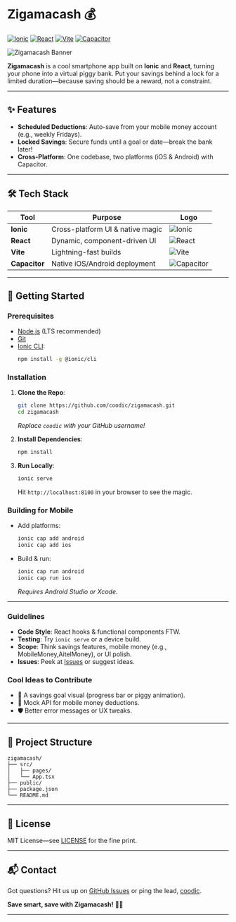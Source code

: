 

# Zigamacash 💰

[![Ionic](https://img.shields.io/badge/Ionic-3880FF?style=for-the-badge&logo=ionic&logoColor=white)](https://ionicframework.com/)
[![React](https://img.shields.io/badge/React-61DAFB?style=for-the-badge&logo=react&logoColor=black)](https://reactjs.org/)
[![Vite](https://img.shields.io/badge/Vite-646CFF?style=for-the-badge&logo=vite&logoColor=yellow)](https://vitejs.dev/)
[![Capacitor](https://img.shields.io/badge/Capacitor-119EFF?style=for-the-badge&logo=capacitor&logoColor=white)](https://capacitorjs.com/)

![Zigamacash Banner](https://via.placeholder.com/800x200.png?text=Zigamacash+-+Your+Digital+Piggy+Bank)  


**Zigamacash** is a cool smartphone app built on **Ionic** and **React**, turning your phone into a virtual piggy bank. Put your savings behind a lock for a limited duration—because saving should be a reward, not a constraint.

---

## ✨ Features
- **Scheduled Deductions**: Auto-save from your mobile money account (e.g., weekly Fridays).
- **Locked Savings**: Secure funds until a goal or date—break the bank later!
- **Cross-Platform**: One codebase, two platforms (iOS & Android) with Capacitor.

---

## 🛠 Tech Stack
| Tool            | Purpose                          | Logo                                                                 |
|-----------------|----------------------------------|----------------------------------------------------------------------|
| **Ionic**       | Cross-platform UI & native magic | ![Ionic](https://img.shields.io/badge/Ionic-3880FF?style=flat&logo=ionic&logoColor=white) |
| **React**       | Dynamic, component-driven UI     | ![React](https://img.shields.io/badge/React-61DAFB?style=flat&logo=react&logoColor=black) |
| **Vite**        | Lightning-fast builds            | ![Vite](https://img.shields.io/badge/Vite-646CFF?style=flat&logo=vite&logoColor=yellow) |
| **Capacitor**   | Native iOS/Android deployment    | ![Capacitor](https://img.shields.io/badge/Capacitor-119EFF?style=flat&logo=capacitor&logoColor=white) |

---

## 🚀 Getting Started

### Prerequisites
- [Node.js](https://nodejs.org/) (LTS recommended)
- [Git](https://git-scm.com/)
- [Ionic CLI](https://ionicframework.com/docs/cli):  
  ```bash
  npm install -g @ionic/cli
  ```

### Installation
1. **Clone the Repo**:
   ```bash
   git clone https://github.com/coodic/zigamacash.git
   cd zigamacash
   ```
   *Replace `coodic` with your GitHub username!*

2. **Install Dependencies**:
   ```bash
   npm install
   ```

3. **Run Locally**:
   ```bash
   ionic serve
   ```
   Hit `http://localhost:8100` in your browser to see the magic.

### Building for Mobile
- Add platforms:
  ```bash
  ionic cap add android
  ionic cap add ios
  ```
- Build & run:
  ```bash
  ionic cap run android
  ionic cap run ios
  ```
  *Requires Android Studio or Xcode.*

---




### Guidelines
- **Code Style**: React hooks & functional components FTW.
- **Testing**: Try `ionic serve` or a device build.
- **Scope**: Think savings features, mobile money (e.g., MobileMoney,AitelMoney), or UI polish.
- **Issues**: Peek at [Issues](https://github.com/coodic/zigamacash/issues) or suggest ideas.

### Cool Ideas to Contribute
- 🎨 A savings goal visual (progress bar or piggy animation).
- 🔌 Mock API for mobile money deductions.
- 🛡️ Better error messages or UX tweaks.

---

## 📂 Project Structure
```plaintext
zigamacash/
├── src/              
│   ├── pages/        
│   └── App.tsx       
├── public/           
├── package.json      
└── README.md         
```

---

## 📜 License
MIT License—see [LICENSE](LICENSE) for the fine print. 

---

## 📬 Contact
Got questions? Hit us up on [GitHub Issues](https://github.com/coodic/zigamacash/issues) or ping the lead, [coodic](https://github.com/coodic).

**Save smart, save with Zigamacash!** 🐷💸

---


